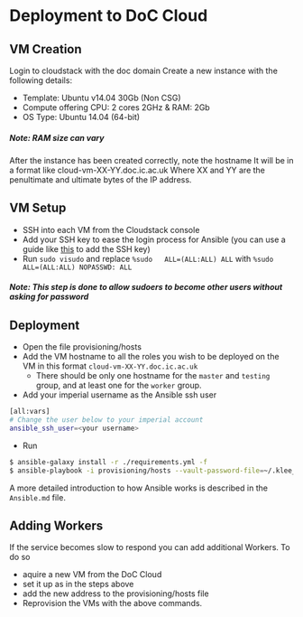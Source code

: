 Deployment to DoC Cloud
==========

## VM Creation

Login to cloudstack with the doc domain
Create a new instance with the following details:
* Template: Ubuntu v14.04 30Gb (Non CSG)
* Compute offering	CPU: 2 cores 2GHz & RAM: 2Gb
* OS Type:	Ubuntu 14.04 (64-bit)

##### Note: RAM size can vary

After the instance has been created correctly, note the hostname
It will be in a format like cloud-vm-XX-YY.doc.ic.ac.uk
Where XX and YY are the penultimate and ultimate bytes of the IP address.

## VM Setup

* SSH into each VM from the Cloudstack console
* Add your SSH key to ease the login process for Ansible (you can use a guide like [this](https://www.ssh.com/ssh/copy-id) to add the SSH key)
* Run `sudo visudo` and replace
```%sudo   ALL=(ALL:ALL) ALL```
with
```%sudo   ALL=(ALL:ALL) NOPASSWD: ALL```
##### Note: This step is done to allow sudoers to become other users without asking for password

## Deployment
* Open the file provisioning/hosts
* Add the VM hostname to all the roles you wish to be deployed on the VM in this format
```cloud-vm-XX-YY.doc.ic.ac.uk```
    * There should be only one hostname for the `master` and `testing` group, and at least one for the `worker` group.
* Add your imperial username as the Ansible ssh user
```bash
[all:vars]
# Change the user below to your imperial account
ansible_ssh_user=<your username>
```
* Run
```bash
$ ansible-galaxy install -r ./requirements.yml -f
$ ansible-playbook -i provisioning/hosts --vault-password-file=~/.klee_vault_password provisioning/production.yml -v
```

A more detailed introduction to how Ansible works is described in the `Ansible.md` file.

## Adding Workers
If the service becomes slow to respond you can add additional Workers. To do so 
* aquire a new VM from the DoC Cloud 
* set it up as in the steps above 
* add the new address to the provisioning/hosts file
* Reprovision the VMs with the above commands.
